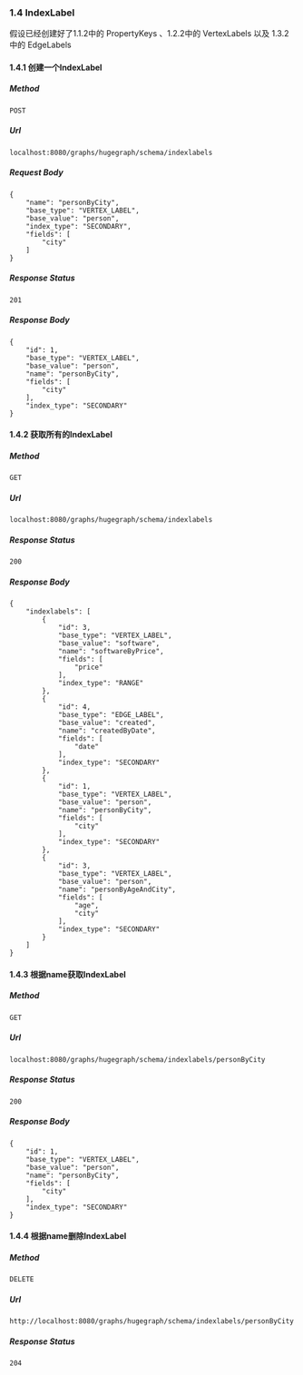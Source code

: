### 1.4 IndexLabel

假设已经创建好了1.1.2中的 PropertyKeys 、1.2.2中的 VertexLabels 以及 1.3.2中的 EdgeLabels

#### 1.4.1 创建一个IndexLabel

##### Method

```
POST
```

##### Url

```
localhost:8080/graphs/hugegraph/schema/indexlabels
```

##### Request Body

```
{
    "name": "personByCity",
    "base_type": "VERTEX_LABEL",
    "base_value": "person",
    "index_type": "SECONDARY",
    "fields": [
        "city"
    ]
}
```

##### Response Status

```
201
```

##### Response Body

```
{
    "id": 1,
    "base_type": "VERTEX_LABEL",
    "base_value": "person",
    "name": "personByCity",
    "fields": [
        "city"
    ],
    "index_type": "SECONDARY"
}
```

#### 1.4.2 获取所有的IndexLabel

##### Method

```
GET
```

##### Url

```
localhost:8080/graphs/hugegraph/schema/indexlabels
```

##### Response Status

```
200
```

##### Response Body

```
{
    "indexlabels": [
        {
            "id": 3,
            "base_type": "VERTEX_LABEL",
            "base_value": "software",
            "name": "softwareByPrice",
            "fields": [
                "price"
            ],
            "index_type": "RANGE"
        },
        {
            "id": 4,
            "base_type": "EDGE_LABEL",
            "base_value": "created",
            "name": "createdByDate",
            "fields": [
                "date"
            ],
            "index_type": "SECONDARY"
        },
        {
            "id": 1,
            "base_type": "VERTEX_LABEL",
            "base_value": "person",
            "name": "personByCity",
            "fields": [
                "city"
            ],
            "index_type": "SECONDARY"
        },
        {
            "id": 3,
            "base_type": "VERTEX_LABEL",
            "base_value": "person",
            "name": "personByAgeAndCity",
            "fields": [
                "age",
                "city"
            ],
            "index_type": "SECONDARY"
        }
    ]
}
```

#### 1.4.3 根据name获取IndexLabel

##### Method

```
GET
```

##### Url

```
localhost:8080/graphs/hugegraph/schema/indexlabels/personByCity
```

##### Response Status

```
200
```

##### Response Body

```
{
    "id": 1,
    "base_type": "VERTEX_LABEL",
    "base_value": "person",
    "name": "personByCity",
    "fields": [
        "city"
    ],
    "index_type": "SECONDARY"
}
```

#### 1.4.4 根据name删除IndexLabel

##### Method

```
DELETE
```

##### Url

```
http://localhost:8080/graphs/hugegraph/schema/indexlabels/personByCity
```

##### Response Status

```
204
```